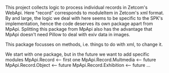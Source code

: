 This project collects logic to process individual records in Zetcom's WebApi. 
Here "record" corresponds to moduleItem in Zetcom's xml format. By and large, the
logic we deal with here seems to be specific to the SPK's implementation, hence 
the code deserves its own package apart from MpApi. Splitting this package from MpApi 
also has the advantage that MpApi doesn't need Pillow to deal with exiv data in images.

This package focusses on methods, i.e. things to do with xml, to change it.

We start with one package, but in the future we want to add specific modules
MpApi.Record <-- first one
MpApi.Record.Multmedia <-- future
MpApi.Record.Object <-- future
MpApi.Record.Exhibition <-- future
...

